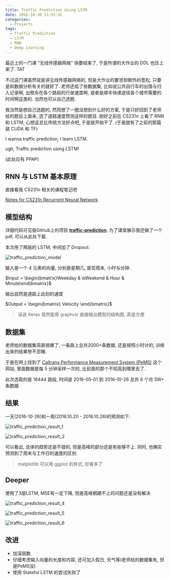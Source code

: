 ```yaml
---
title: Traffic Prediction Using LSTM
date: 2016-10-30 13:53:32
categories:
  - Projects
tags:
  - Traffic Prediction
  - LSTM
  - RNN
  - Deep Learning
---
```


最近上的一门课 "无线传感器网络" 快要结束了, 于是所谓的大作业的 DDL 也压上来了. TAT

不过这门课虽然说是讲无线传感器网络的, 但是大作业的要求却额外的宽松, 只要是和数据分析有关的就好了. 老师还给了些数据集, 比如说公共自行车的出借与归入记录啊, 出租车在各个路段的行驶速度啊, 或者是顺丰快递途径各个城市需要的时间啊这类的. 当然也可以自己选题. 

我当然是想自己选题的, 然而想了一圈没想到什么好的方案, 于是只好回到了老师给的题目上面来, 选了道路速度预测这样的题目. 刚好之前在 CS231n 上看了 RNN 和 LSTM, 心想这总比传统方法好点吧, 于是就开始干了. (于是就有了之前的那篇装 CUDA 和 TF)

I wanna traffic prediction, I learn LSTM.

ugh, Traffic prediction using LSTM!

(此处应有 PPAP)

<!-- more -->

## RNN 与 LSTM 基本原理

直接看我 CS231n 相关的课程笔记吧

[Notes for CS231n Recurrent Neural Network](http://www.yuthon.com/2016/10/30/Notes-for-CS231n-RNN/)

## 模型结构

详细代码可见我Github上的项目 **[traffic-prediction](https://github.com/corenel/traffic-prediction)**. 为了课堂展示我还做了一个pdf, 可以从此处下载.

本次用了两层的 LSTM, 中间加了 Dropout:

![traffic_prediction_model](/images/traffic_prediction_model.png)

输入是一个 4 元素的向量, 分别是星期几, 是否周末, 小时与分钟. 

$Input = \begin{bmatrix}Weekday & isWeekend & Hour & Minute\end{bmatrix}$

输出自然是道路上此刻的速度

$Output = \begin{bmatrix} Velocity \end{bmatrix}$

> 话说 Keras 竟然能用 graphviz 直接输出模型的结构图, 真是方便

## 数据集

老师给的数据集简直弱爆了, 一条路上总共2000+条数据, 还是按照小时计的, 训练出来的结果惨不忍睹.

于是在网上找到了 [Caltrans Performance Measurement System (PeMS)](http://pems.dot.ca.gov/) 这个网站, 里面数据是每 5 分钟采样一次的, 比前面的那个不知高到哪里去了.

此次选取的是 16444 路段, 时间是 2016-05-01 到 2016-10-26 总共 6 个月 5W+ 条数据.

## 结果

一天(2016-10-26)和一周(2016.10.20 - 2016.10.26)的预测如下:

![traffic_prediction_result_1](/images/traffic_prediction_result_1.png)

![traffic_prediction_result_2](/images/traffic_prediction_result_2.png)

可以看出, 总体的趋势还是不错的, 但是高峰的部分还是有些够不上. 同时, 也确实预测到了周末与工作日的速度的区别.

> matplotlib 可以用 ggplot 的样式, 好看多了

## Deeper

使用了3层LSTM, MSE有一定下降, 但是高峰期跟不上的问题还是没有解决

 ![traffic_prediction_result_4](/images/traffic_prediction_result_4.png)

 ![traffic_prediction_result_5](/images/traffic_prediction_result_5.png)

 ![traffic_prediction_result_6](/images/traffic_prediction_result_6.png)

## 改进

* 加深层数
* 仔细考虑输入向量的长度和内容, 还可加入假日, 天气等(老师给的数据集有, 但是PeMS没)
* 使用 Stateful LSTM 的尝试失败了